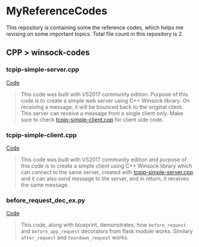 # MyReferenceCodes

This repository is containing some the reference codes, which helps me revising on some important topics. Total file count in this repository is 2.

## CPP > winsock-codes

### tcpip-simple-server.cpp
[Code](https://github.com/antaripchatterjee/MyReferenceCodes/blob/master/CPP/winsock-codes/tcpip-simple-server.cpp)
>This code was built with VS2017 community edition. Purpose of this code is to create a simple web server using C++ Winsock library. On receiving a message, it will be bounced back to the original client. This server can receive a message from a single client only. Make sure to check [tcpip-simple-client.cpp](https://github.com/antaripchatterjee/MyReferenceCodes/blob/master/CPP/winsock-codes/tcpip-simple-client.cpp) for client side code.

### tcpip-simple-client.cpp
[Code](https://github.com/antaripchatterjee/MyReferenceCodes/blob/master/CPP/winsock-codes/tcpip-simple-client.cpp)
>This code was built with VS2017 community edition and purpose of this code is to create a simple client using C++ Winsock library which can connect to the same server, created with [tcpip-simple-server.cpp](https://github.com/antaripchatterjee/MyReferenceCodes/blob/master/CPP/winsock-codes/tcpip-simple-server.cpp) and it can also send message to the server, and in return, it receives the same message.

### before_request_dec_ex.py
[Code](https://github.com/antaripchatterjee/MyReferenceCodes/blob/master/Python/Flask/Before_Request_Decorator_Ex/before_request_dec_ex.py)
>This code, along with blueprint, demonstrates, how `before_request` and `before_app_request` decorators from flask module works. Similary `after_request` and `teardown_request` works. 
